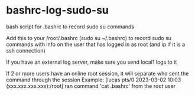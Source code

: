# bashrc-log-sudo-su
bash script for .bashrc to record sudo su commands


Add this to your /root/.bashrc (sudo su ~/.bashrc) to record sudo su commands with info on the user that has logged in as root (and ip if it is a ssh connection)

If you have an external log server, make sure you send local1 logs to it

If 2 or more users have an online root session, it will separate who sent the command through the session
Example:
[lucas   pts/0        2023-03-02 10:03 (xxx.xxx.xxx.xxx):/root] ran command 'cat .bashrc' from the root user
